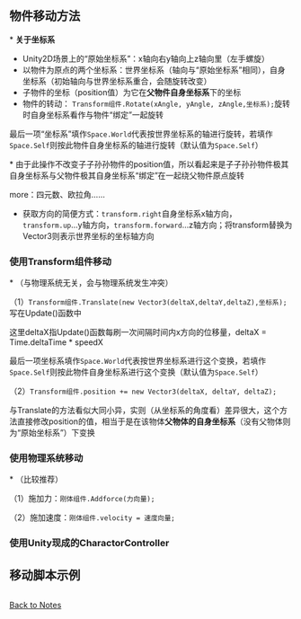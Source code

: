 ## 物件移动方法 

\* **关于坐标系** 

- Unity2D场景上的“原始坐标系”：x轴向右y轴向上z轴向里（左手螺旋）
- 以物件为原点的两个坐标系：世界坐标系（轴向与“原始坐标系”相同），自身坐标系（初始轴向与世界坐标系重合，会随旋转改变）
- 子物件的坐标（position值）为它在**父物件自身坐标系**下的坐标 
- 物件的转动：
`Transform组件.Rotate(xAngle, yAngle, zAngle,坐标系);`旋转时自身坐标系看作与物件“绑定”一起旋转 

最后一项“坐标系”填作`Space.World`代表按世界坐标系的轴进行旋转，若填作`Space.Self`则按此物件自身坐标系的轴进行旋转（默认值为`Space.Self`） 

\* 由于此操作不改变子子孙孙物件的position值，所以看起来是子子孙孙物件极其自身坐标系与父物件极其自身坐标系“绑定”在一起绕父物件原点旋转

more：四元数、欧拉角……   

- 获取方向的简便方式：`transform.right`自身坐标系x轴方向，`transform.up`...y轴方向，`transform.forward`...z轴方向；将transform替换为Vector3则表示世界坐标的坐标轴方向 

### 使用Transform组件移动

\* （与物理系统无关，会与物理系统发生冲突） 

（1）`Transform组件.Translate(new Vector3(deltaX,deltaY,deltaZ),坐标系);`写在Update()函数中 

这里deltaX指Update()函数每刷一次间隔时间内x方向的位移量，deltaX = Time.deltaTime * speedX 

最后一项坐标系填作`Space.World`代表按世界坐标系进行这个变换，若填作`Space.Self`则按此物件自身坐标系进行这个变换（默认值为`Space.Self`） 
 
（2）`Transform组件.position += new Vector3(deltaX, deltaY, deltaZ);` 

与Translate的方法看似大同小异，实则（从坐标系的角度看）差异很大，这个方法直接修改position的值，相当于是在该物体**父物体的自身坐标系**（没有父物体则为“原始坐标系”）下变换

### 使用物理系统移动

\* （比较推荐） 

（1）施加力：`刚体组件.Addforce(力向量);` 

（2）施加速度：`刚体组件.velocity = 速度向量;` 

### 使用Unity现成的CharactorController 

## 移动脚本示例 

```C#

```

[Back to Notes](https://github.com/Vincent-zz/Unity/blob/main/UnityNotes.md)